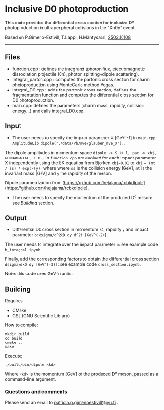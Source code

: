 # Inclusive D0 photoproduction


This code provides the differential cross section for inclusive D⁰ photoproduction in ultraperipheral collisions in the "Xn0n" event.

Based on P.Gimeno-Estivill, T.Lappi, H.Mäntysaari, [2503.16108](https://arxiv.org/abs/2503.16108) 


***
## Files

- function.cpp : defines the integrand (photon flux, electromagnetic dissociation projectile (0n), photon splitting+dipole scattering).
- Integral_parton.cpp : computes the partonic cross section for charm photoproduction using MonteCarlo method Vegas.
- integral_D0.cpp : adds the partonic cross section, defines the fragmentation function and computes the differential cross section for D0 photoproduction.
- main.cpp: defines the parameters (charm mass, rapidity, collision energy...) and calls integral_D0.cpp.

## Input
- The user needs to specify the impact parameter X [GeV^-1] in `main.cpp`: `AmplitudeLib dipole("./data/Pb/mve/glauber_mve_X");`. 

The dipole amplitudes in momentum space `dipole -> S_k( l, par -> xbj, FUNDAMENTAL, 1.0);` in `function.cpp` are evolved for each impact parameter X independently using the BK equation from Bjorken  `xbj=0.01` to `xbj = (mt / ss) * exp(-(y))` where 
where `ss` is the collision energy [GeV], `mt` is the invariant mass [GeV] and `y` the rapidity of the meson.

Dipole parametrization from [https://github.com/hejajama/rcbkdipole](https://github.com/hejajama/rcbkdipole).

- The user needs to specify the momentum of the produced D⁰ meson: see _Building_ section.

## Output
- Differential D0 cross section in momentum `kD`, rapidity `y` and impact parameter `b`: ```dsigma/d^2kD dy d^2b [GeV^(-2)]```.

The user needs to integrate over the impact parameter `b`: see example code `b_integral.ipynb`.

Finally, add the corresponding factors to obtain the differential cross section ```dsigma/dkD dy [GeV^(-3)]```: see example code `cross_section.ipynb`.

Note: this code uses GeV^n units.

## Building
Requires
- CMake
- GSL (GNU Scientific Library)

How to compile:
```
mkdir build
cd build
cmake ..
make
```
Execute:

`./build/bin/dipole <kd>`

Where `<kd>` is the momentum [GeV] of the produced D⁰ meson, passed as a command-line argument.


### Questions and comments
Please send an email to patricia.p.gimenoestivill@jyu.fi .
